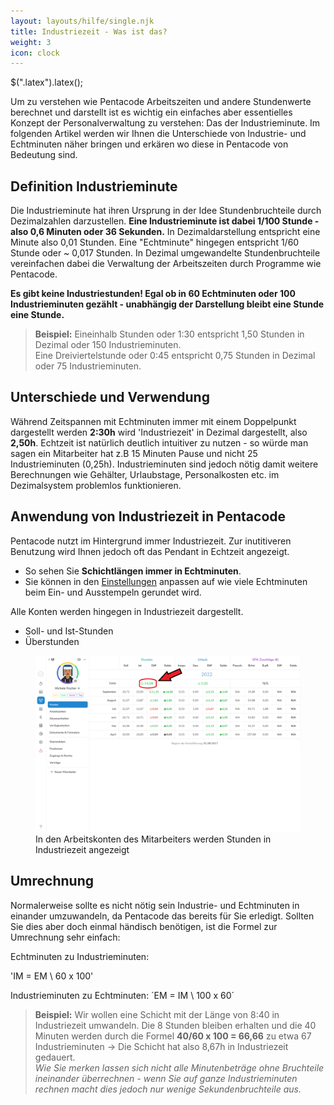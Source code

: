 ```yaml
---
layout: layouts/hilfe/single.njk
title: Industriezeit - Was ist das?
weight: 3
icon: clock
---
```


$(".latex").latex();

<body>

Um zu verstehen wie Pentacode Arbeitszeiten und andere Stundenwerte berechnet und darstellt ist es
wichtig ein einfaches aber essentielles Konzept der Personalverwaltung zu
verstehen: Das der Industrieminute. Im folgenden Artikel
werden wir Ihnen die Unterschiede von Industrie- und Echtminuten näher bringen
und erkären wo diese in Pentacode von Bedeutung sind.

## Definition Industrieminute

Die Industrieminute hat ihren Ursprung in der Idee Stundenbruchteile durch Dezimalzahlen
darzustellen. **Eine Industrieminute ist dabei 1/100 Stunde - also 0,6 Minuten oder 36
Sekunden.** In Dezimaldarstellung entspricht eine Minute also 0,01 Stunden. Eine "Echtminute" hingegen entspricht 1/60 Stunde oder ~ 0,017 Stunden.
In Dezimal umgewandelte Stundenbruchteile vereinfachen dabei die Verwaltung der
Arbeitszeiten durch Programme wie Pentacode.

**Es gibt keine Industriestunden! Egal ob in 60 Echtminuten oder 100
Industrieminuten gezählt - unabhängig der Darstellung bleibt eine Stunde eine Stunde.**

>**Beispiel:**
Eineinhalb Stunden oder 1:30 entspricht 1,50 Stunden in Dezimal
oder 150 Industrieminuten. <br>
Eine Dreiviertelstunde oder 0:45 entspricht 0,75 Stunden in
Dezimal oder 75 Industrieminuten.

## Unterschiede und Verwendung

Während Zeitspannen mit Echtminuten immer mit einem Doppelpunkt dargestellt
werden **2:30h** wird 'Industriezeit' in Dezimal dargestellt, also **2,50h**.
Echtzeit ist natürlich deutlich intuitiver zu nutzen - so würde man sagen ein
Mitarbeiter hat z.B 15 Minuten Pause und nicht 25 Industrieminuten (0,25h).
Industrieminuten sind jedoch nötig damit weitere Berechnungen wie Gehälter,
Urlaubstage, Personalkosten etc. im Dezimalsystem problemlos funktionieren.

## Anwendung von Industriezeit in Pentacode

Pentacode nutzt im Hintergrund immer Industriezeit. Zur inutitiveren Benutzung
wird Ihnen jedoch oft das Pendant in Echtzeit angezeigt.
- So sehen Sie **Schichtlängen immer in Echtminuten**.
- Sie können in den
   [Einstellungen](hilfe/handbuch/einstellungen/zeiterfassung/#Rundung-von-Stempelzeiten)
   anpassen auf wie viele Echtminuten beim Ein- und Ausstempeln gerundet wird.
   <br>

Alle Konten werden hingegen in Industriezeit dargestellt.
- Soll- und Ist-Stunden 
- Überstunden

<figure>
    <img src="konten.png"/>
    <figcaption> In den Arbeitskonten des Mitarbeiters werden Stunden in Industriezeit angezeigt </figcaption>
</figure>

## Umrechnung 

Normalerweise sollte es nicht nötig sein Industrie- und Echtminuten in einander
umzuwandeln, da Pentacode das bereits für Sie erledigt. Sollten Sie dies aber
doch einmal händisch benötigen, ist die Formel zur Umrechnung sehr einfach:

Echtminuten zu Industrieminuten:

'IM = EM \ 60 x 100'
</div>
Industrieminuten zu Echtminuten:
´EM = IM \ 100 x 60´

> **Beispiel:** Wir wollen eine Schicht mit der Länge von 8:40 in Industriezeit
> umwandeln. Die 8 Stunden bleiben erhalten und die 40 Minuten werden durch die
> Formel **40/60 x 100 = 66,66** zu etwa 67 Industrieminuten -> Die Schicht hat also 8,67h
> in Industriezeit gedauert. <br>
> *Wie Sie merken lassen sich nicht alle Minutenbeträge ohne Bruchteile
> ineinander überrechnen - wenn Sie auf ganze Industrieminuten rechnen macht
> dies jedoch nur wenige Sekundenbruchteile aus.*


</body>
